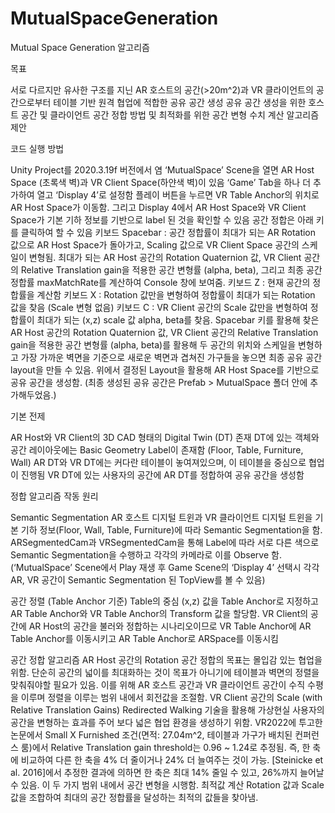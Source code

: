 # MutualSpaceGeneration

Mutual Space Generation 알고리즘

목표

서로 다르지만 유사한 구조를 지닌 AR 호스트의 공간(>20m^2)과 VR 클라이언트의 공간으로부터 테이블 기반 원격 협업에 적합한 공유 공간 생성
공유 공간 생성을 위한 호스트 공간 및 클라이언트 공간 정합 방법 및 최적화를 위한 공간 변형 수치 계산 알고리즘 제안

코드 실행 방법

Unity Project를 2020.3.19f 버전에서 염
‘MutualSpace’ Scene을 열면 AR Host Space (초록색 벽)과 VR Client Space(하얀색 벽)이 있음
‘Game’ Tab을 하나 더 추가하여 열고 ‘Display 4’로 설정함
플레이 버튼을 누르면 VR Table Anchor의 위치로 AR Host Space가 이동함. 그리고 Display 4에서 AR Host Space와 VR Client Space가 기본 기하 정보를 기반으로 label 된 것을 확인할 수 있음
공간 정합은 아래 키를 클릭하여 할 수 있음
키보드 Spacebar : 공간 정합률이 최대가 되는 AR Rotation 값으로 AR Host Space가 돌아가고, Scaling 값으로 VR Client Space 공간의 스케일이 변형됨. 최대가 되는 AR Host 공간의 Rotation Quaternion 값, VR Client 공간의 Relative Translation gain을 적용한 공간 변형률 (alpha, beta), 그리고 최종 공간정합률 maxMatchRate를 계산하여 Console 창에 보여줌.
키보드 Z : 현재 공간의 정합률을 계산함
키보드 X : Rotation 값만을 변형하여 정합률이 최대가 되는 Rotation 값을 찾음 (Scale 변형 없음)
키보드 C : VR Client 공간의 Scale 값만을 변형하여 정합률이 최대가 되는 (x,z) scale 값 alpha, beta를 찾음.
Spacebar 키를 활용해 찾은 AR Host 공간의 Rotation Quaternion 값, VR Client 공간의 Relative Translation gain을 적용한 공간 변형률 (alpha, beta)를 활용해 두 공간의 위치와 스케일을 변형하고 가장 가까운 벽면을 기준으로 새로운 벽면과 겹쳐진 가구들을 놓으면 최종 공유 공간 layout을 만들 수 있음.
위에서 결정된 Layout을 활용해 AR Host Space를 기반으로 공유 공간을 생성함.
(최종 생성된 공유 공간은 Prefab > MutualSpace 폴더 안에 추가해두었음.)


기본 전제

AR Host와 VR Client의 3D CAD 형태의 Digital Twin (DT) 존재
DT에 있는 객체와 공간 레이아웃에는 Basic Geometry Label이 존재함 (Floor, Table, Furniture, Wall)
AR DT와 VR DT에는 커다란 테이블이 놓여져있으며, 이 테이블을 중심으로 협업이 진행됨
VR DT에 있는 사용자의 공간에 AR DT를 정합하여 공유 공간을 생성함


정합 알고리즘 작동 원리

Semantic Segmentation
AR 호스트 디지털 트윈과 VR 클라이언트 디지털 트윈을 기본 기하 정보(Floor, Wall, Table, Furniture)에 따라 Semantic Segmentation을 함. 
ARSegmentedCam과 VRSegmentedCam을 통해 Label에 따라 서로 다른 색으로 Semantic Segmentation을 수행하고 각각의 카메라로 이를 Observe 함.
(‘MutualSpace’ Scene에서 Play 재생 후 Game Scene의 ‘Display 4’ 선택시 각각 AR, VR 공간이 Semantic Segmentation 된 TopView를 볼 수 있음)


공간 정렬 (Table Anchor 기준)
Table의 중심 (x,z) 값을 Table Anchor로 지정하고 AR Table Anchor와 VR Table Anchor의 Transform 값을 할당함. VR Client의 공간에 AR Host의 공간을 불러와 정합하는 시나리오이므로 VR Table Anchor에 AR Table Anchor를 이동시키고 AR Table Anchor로 ARSpace를 이동시킴


공간 정합 알고리즘
AR Host 공간의 Rotation
공간 정합의 목표는 몰입감 있는 협업을 위함. 단순히 공간의 넓이를 최대화하는 것이 목표가 아니기에 테이블과 벽면의 정렬을 맞춰줘야할 필요가 있음. 이를 위해 AR 호스트 공간과 VR 클라이언트 공간이 수직 수평을 이루며 정렬을 이루는 범위 내에서 회전값을 조절함.
VR Client 공간의 Scale (with Relative Translation Gains)
Redirected Walking 기술을 활용해 가상현실 사용자의 공간을 변형하는 효과를 주어 보다 넓은 협업 환경을 생성하기 위함. VR2022에 투고한 논문에서 Small X Furnished 조건(면적: 27.04m^2, 테이블과 가구가 배치된 컨퍼런스 룸)에서 Relative Translation gain threshold는 0.96 ~ 1.24로 추정됨. 즉, 한 축에 비교하여 다른 한 축을 4% 더 줄이거나 24% 더 늘여주는 것이 가능. [Steinicke et al. 2016]에서 추정한 결과에 의하면 한 축은 최대 14% 줄일 수 있고, 26%까지 늘어날 수 있음. 이 두 가지 범위 내에서 공간 변형을 시행함.
최적값 계산
Rotation 값과 Scale 값을 조합하여 최대의 공간 정합률을 달성하는 최적의 값들을 찾아냄. 

